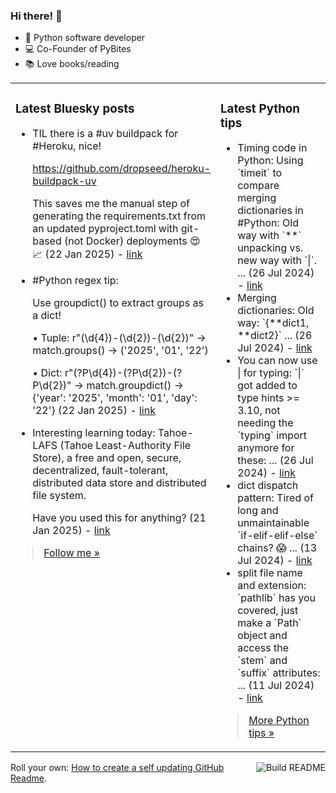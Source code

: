 ### Hi there! 👋

- 🐍 Python software developer
- 💻 Co-Founder of PyBites
- 📚 Love books/reading

<table><tr><td valign="top" width="50%">

### Latest Bluesky posts

<ul>

  <li>
    TIL there is a #uv buildpack for #Heroku, nice!

https://github.com/dropseed/heroku-buildpack-uv

This saves me the manual step of generating the requirements.txt from an updated pyproject.toml with git-based (not Docker) deployments 😍 📈 (22 Jan 2025) - <a href="https://bsky.app/profile/bbelderbos.bsky.social/post/3lgdnto2ges2d" target="_blank">link</a>
  </li>

  <li>
    #Python regex tip: 

Use groupdict() to extract groups as a dict!

• Tuple: r"(\d{4})-(\d{2})-(\d{2})" 
→ match.groups() → ('2025', '01', '22')

• Dict: r"(?P\d{4})-(?P\d{2})-(?P\d{2})" 
→ match.groupdict() → {'year': '2025', 'month': '01', 'day': '22'} (22 Jan 2025) - <a href="https://bsky.app/profile/bbelderbos.bsky.social/post/3lgd4nd7obs2i" target="_blank">link</a>
  </li>

  <li>
    Interesting learning today: Tahoe-LAFS (Tahoe Least-Authority File Store), a free and open, secure, decentralized, fault-tolerant, distributed data store and distributed file system.

Have you used this for anything? (21 Jan 2025) - <a href="https://bsky.app/profile/bbelderbos.bsky.social/post/3lgbdwcfhik2f" target="_blank">link</a>
  </li>

</ul>

> <a href="https://bsky.app/profile/bbelderbos.bsky.social" target="_blank">Follow me &raquo;</a>


</td><td valign="top" width="50%">

### Latest Python tips

<ul>

  <li>
    Timing code in Python: Using `timeit` to compare merging dictionaries in #Python: Old way with `**` unpacking vs. new way with `|`. ... (26 Jul 2024) - <a href="https://github.com/bbelderbos/bobcodesit/blob/main/notes/20240726111622.md" target="_blank">link</a>
  </li>

  <li>
    Merging dictionaries: Old way: `{**dict1, **dict2}` ... (26 Jul 2024) - <a href="https://github.com/bbelderbos/bobcodesit/blob/main/notes/20240726111507.md" target="_blank">link</a>
  </li>

  <li>
    You can now use | for typing: `|` got added to type hints >= 3.10, not needing the `typing` import anymore for these: ... (26 Jul 2024) - <a href="https://github.com/bbelderbos/bobcodesit/blob/main/notes/20240726111223.md" target="_blank">link</a>
  </li>

  <li>
    dict dispatch pattern: Tired of long and unmaintainable `if-elif-elif-else` chains? 😱 ... (13 Jul 2024) - <a href="https://github.com/bbelderbos/bobcodesit/blob/main/notes/20240713105037.md" target="_blank">link</a>
  </li>

  <li>
    split file name and extension: `pathlib` has you covered, just make a `Path` object and access the `stem` and `suffix` attributes: ... (11 Jul 2024) - <a href="https://github.com/bbelderbos/bobcodesit/blob/main/notes/20240711112258.md" target="_blank">link</a>
  </li>

</ul>

> <a href="https://github.com/bbelderbos/bobcodesit" target="_blank">More Python tips &raquo;</a>

</td>
</tr></table>

<a href="https://github.com/bbelderbos/bbelderbos/actions" target="_blank"><img src="https://github.com/bbelderbos/bbelderbos/workflows/Daily%20Update/badge.svg" align="right" alt="Build README"></a>Roll your own: <a href="https://pybit.es/articles/how-to-create-a-self-updating-github-readme/" target="_blank">How to create a self updating GitHub Readme</a>.